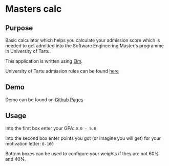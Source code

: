 # Masters calc

## Purpose
Basic calculator which helps you calculate your admission score which is needed to get admitted into the Software Engineering Master's programme in University of Tartu.

This application is written using [Elm](http://elm-lang.org/).

University of Tartu admission rules can be found [here](https://software.cs.ut.ee/admission/)

## Demo
Demo can be found on [Github Pages](https://zukkari.github.io/masters-calc/)

## Usage
Into the first box enter your GPA: ```0.0 - 5.0```

Into the second box enter points you got (or imagine you will get) for your motivation letter: ```0-100```

Bottom boxes can be used to configure your weights if they are not 60% and 40%.
